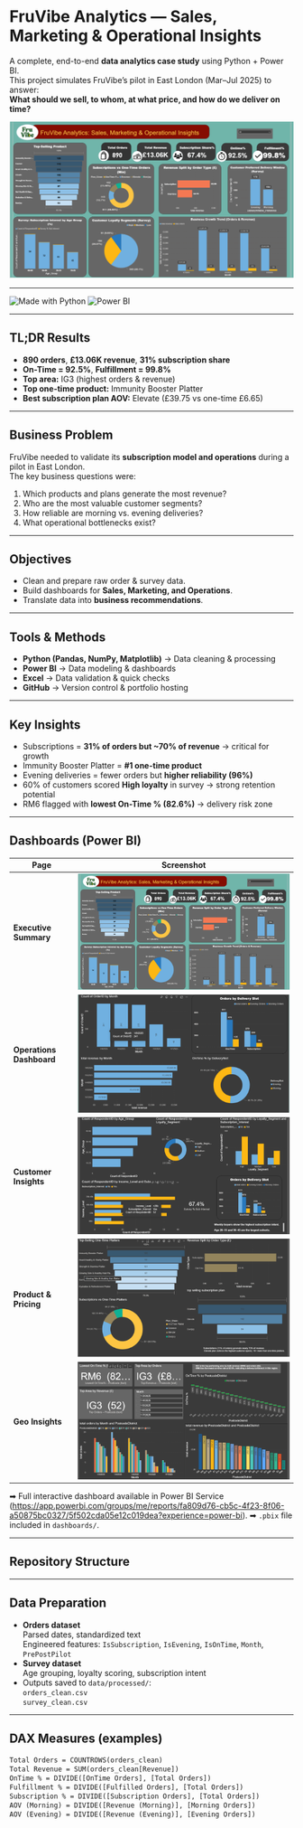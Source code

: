 # FruVibe Analytics — Sales, Marketing & Operational Insights  

A complete, end-to-end **data analytics case study** using Python + Power BI.  
This project simulates FruVibe’s pilot in East London (Mar–Jul 2025) to answer:  
**What should we sell, to whom, at what price, and how do we deliver on time?**

<p align="center">
  <img src="screenshots/executive_summary.png" alt="Executive Summary Dashboard" width="900">
</p>

---

![Made with Python](https://img.shields.io/badge/Made%20with-Python-blue)
![Power BI](https://img.shields.io/badge/Visualized%20in-Power%20BI-yellow)

---

##  TL;DR Results
- **890 orders**, **£13.06K revenue**, **31% subscription share**  
- **On-Time = 92.5%**, **Fulfillment = 99.8%**  
- **Top area:** IG3 (highest orders & revenue)  
- **Top one-time product:** Immunity Booster Platter  
- **Best subscription plan AOV:** Elevate (£39.75 vs one-time £6.65)  

---

##  Business Problem
FruVibe needed to validate its **subscription model and operations** during a pilot in East London.  
The key business questions were:
1. Which products and plans generate the most revenue?  
2. Who are the most valuable customer segments?  
3. How reliable are morning vs. evening deliveries?  
4. What operational bottlenecks exist?  

---

##  Objectives
- Clean and prepare raw order & survey data.  
- Build dashboards for **Sales, Marketing, and Operations**.  
- Translate data into **business recommendations**.  

---

##  Tools & Methods
- **Python (Pandas, NumPy, Matplotlib)** → Data cleaning & processing  
- **Power BI** → Data modeling & dashboards  
- **Excel** → Data validation & quick checks  
- **GitHub** → Version control & portfolio hosting  

---

##  Key Insights
- Subscriptions = **31% of orders but ~70% of revenue** → critical for growth  
- Immunity Booster Platter = **#1 one-time product**  
- Evening deliveries = fewer orders but **higher reliability (96%)**  
- 60% of customers scored **High loyalty** in survey → strong retention potential  
- RM6 flagged with **lowest On-Time % (82.6%)** → delivery risk zone  

---

##  Dashboards (Power BI)

| Page | Screenshot |
|------|------------|
| **Executive Summary** | ![Executive Summary Dashboard](screenshots/executive_summary.png) |
| **Operations Dashboard** | ![Operations Dashboard](screenshots/operations.png) |
| **Customer Insights** | ![Customer Insights Dashboard](screenshots/customer_insights.png) |
| **Product & Pricing** | ![Product & Pricing Dashboard](screenshots/product_pricing.png) |
| **Geo Insights** | ![Geo Insights Dashboard](screenshots/geo_insights.png) |

➡ Full interactive dashboard available in Power BI Service (https://app.powerbi.com/groups/me/reports/fa809d76-cb5c-4f23-8f06-a50875bc0327/5f502cda05e12c019dea?experience=power-bi).
➡ `.pbix` file included in `dashboards/`.

---

##  Repository Structure

---

##  Data Preparation
- **Orders dataset**  
   Parsed dates, standardized text  
   Engineered features: `IsSubscription`, `IsEvening`, `IsOnTime`, `Month`, `PrePostPilot`  
- **Survey dataset**  
   Age grouping, loyalty scoring, subscription intent  
- Outputs saved to `data/processed/`:  
   `orders_clean.csv`  
  `survey_clean.csv`  

---

##  DAX Measures (examples)
```DAX
Total Orders = COUNTROWS(orders_clean)
Total Revenue = SUM(orders_clean[Revenue])
OnTime % = DIVIDE([OnTime Orders], [Total Orders])
Fulfillment % = DIVIDE([Fulfilled Orders], [Total Orders])
Subscription % = DIVIDE([Subscription Orders], [Total Orders])
AOV (Morning) = DIVIDE([Revenue (Morning)], [Morning Orders])
AOV (Evening) = DIVIDE([Revenue (Evening)], [Evening Orders])
